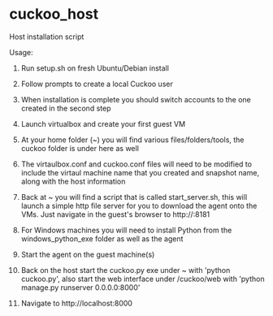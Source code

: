 # cuckoo_host
Host installation script

Usage:
1) Run setup.sh on fresh Ubuntu/Debian install

2) Follow prompts to create a local Cuckoo user

3) When installation is complete you should switch accounts to the one created in the second step

4) Launch virtualbox and create your first guest VM

5) At your home folder (~) you will find various files/folders/tools, the cuckoo folder is under here as well

6) The virtaulbox.conf and cuckoo.conf files will need to be modified to include the virtaul machine name that you created and snapshot name, along with the host information

7) Back at ~ you will find a script that is called start_server.sh, this will launch a simple http file server for you to download the agent onto the VMs. Just navigate in the guest's browser to http://<host ip>:8181

8) For Windows machines you will need to install Python from the windows_python_exe folder as well as the agent

9) Start the agent on the guest machine(s)

10) Back on the host start the cuckoo.py exe under ~ with 'python cuckoo.py', also start the web interface under /cuckoo/web with 'python manage.py runserver 0.0.0.0:8000'

11) Navigate to http://localhost:8000 
